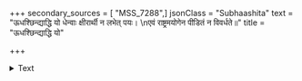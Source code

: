 +++
secondary_sources = [ "MSS_7288",]
jsonClass = "Subhaashita"
text = "ऊधश्छिन्द्याद्धि यो धेन्वाः क्षीरार्थी न लभेत् पयः।  \nएवं राष्ट्रमयोगेन पीडितं न विवर्धते॥"
title = "ऊधश्छिन्द्याद्धि यो"

+++

<details><summary>Text</summary>

ऊधश्छिन्द्याद्धि यो धेन्वाः क्षीरार्थी न लभेत् पयः।  
एवं राष्ट्रमयोगेन पीडितं न विवर्धते॥
</details>
